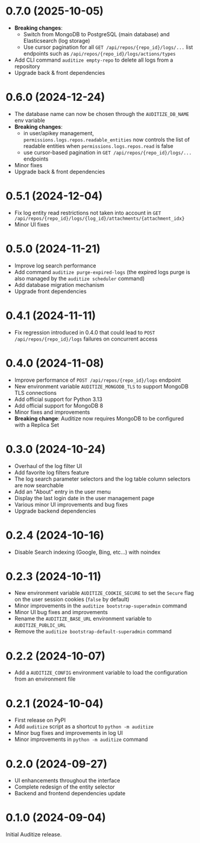# 0.7.0 (2025-10-05)

- **Breaking changes**:
  - Switch from MongoDB to PostgreSQL (main database) and Elasticsearch (log storage)
  - Use cursor pagination for all `GET /api/repos/{repo_id}/logs/...` list endpoints such as `/api/repos/{repo_id}/logs/actions/types`
- Add CLI command `auditize empty-repo` to delete all logs from a repository
- Upgrade back & front dependencies

# 0.6.0 (2024-12-24)

- The database name can now be chosen through the `AUDITIZE_DB_NAME` env variable
- **Breaking changes**:
  - in user/apikey management, `permissions.logs.repos.readable_entities` now
    controls the list of readable entities when `permissions.logs.repos.read` is false
  - use cursor-based pagination in `GET /api/repos/{repo_id}/logs/...` endpoints
- Minor fixes
- Upgrade back & front dependencies

# 0.5.1 (2024-12-04)

- Fix log entity read restrictions not taken into account in
  `GET /api/repos/{repo_id}/logs/{log_id}/attachments/{attachment_idx}`
- Minor UI fixes

# 0.5.0 (2024-11-21)

- Improve log search performance
- Add command `auditize purge-expired-logs`
  (the expired logs purge is also managed by the `auditize scheduler` command)
- Add database migration mechanism
- Upgrade front dependencies

# 0.4.1 (2024-11-11)

- Fix regression introduced in 0.4.0 that could lead to `POST /api/repos/{repo_id}/logs`
  failures on concurrent access

# 0.4.0 (2024-11-08)

- Improve performance of `POST /api/repos/{repo_id}/logs` endpoint
- New environment variable `AUDITIZE_MONGODB_TLS` to support MongoDB TLS connections
- Add official support for Python 3.13
- Add official support for MongoDB 8
- Minor fixes and improvements
- **Breaking change**: Auditize now requires MongoDB to be configured with a Replica Set

# 0.3.0 (2024-10-24)

- Overhaul of the log filter UI
- Add favorite log filters feature
- The log search parameter selectors and the log table column selectors are now searchable
- Add an "About" entry in the user menu
- Display the last login date in the user management page
- Various minor UI improvements and bug fixes
- Upgrade backend dependencies

# 0.2.4 (2024-10-16)

- Disable Search indexing (Google, Bing, etc...) with noindex

# 0.2.3 (2024-10-11)

- New environment variable `AUDITIZE_COOKIE_SECURE` to set the `Secure` flag on the
  user session cookies (`false` by default)
- Minor improvements in the `auditize bootstrap-superadmin` command
- Minor UI bug fixes and improvements
- Rename the `AUDITIZE_BASE_URL` environment variable to `AUDITIZE_PUBLIC_URL`
- Remove the `auditize bootstrap-default-superadmin` command

# 0.2.2 (2024-10-07)

- Add a `AUDITIZE_CONFIG` environment variable to load the configuration from an environment file

# 0.2.1 (2024-10-04)

- First release on PyPI
- Add `auditize` script as a shortcut to `python -m auditize`
- Minor bug fixes and improvements in log UI
- Minor improvements in `python -m auditize` command

# 0.2.0 (2024-09-27)

- UI enhancements throughout the interface
- Complete redesign of the entity selector
- Backend and frontend dependencies update

# 0.1.0 (2024-09-04)

Initial Auditize release.
